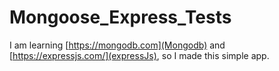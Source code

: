 # Mongoose_Express_Tests

I am learning [https://mongodb.com](Mongodb) and [https://expressjs.com/](expressJs), so I made this simple app.

